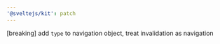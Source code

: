 ```yaml
---
'@sveltejs/kit': patch
---
```


[breaking] add `type` to navigation object, treat invalidation as navigation
